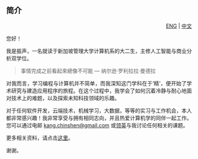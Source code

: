 ## 简介

<div align="right"> <a href="https://github.com/cskang0121/cskang0121/blob/main/README.md">ENG</a> | <a href="https://github.com/cskang0121/cskang0121/blob/main/README_CN.md">中文</a></div>  

<div style="text-align: justify"> 
  
<p>
您好！

我是振声，一名就读于新加坡管理大学计算机系的大二生，主修人工智能与商业分析双学位。</p>

> 事情完成之前看起來總像不可能 –– 纳尔逊·罗利拉拉·曼德拉

<p> 对我而言，学习编程与计算机并不简单，而我深知这门学科在于‘精’，便开始了学术研究与建造应用程序的旅程。在这个过程中，我学会了如何沉着冷静与耐心地面对技术上的难题，以及探索未知科技领域的乐趣。

对于任何软件开发，云端技术，机械学习，大数据，等等的实习与工作机会，本人都非常感兴趣！我非常享受与拥有相同志向，并且热爱计算机学的同伴一起工作。您可以通过电邮 kang.chinshen@gmail.com 或[领英](https://www.linkedin.com/in/chinshenkang/)与我讨论任何相关的课题。

更多相关资料，请点击[这里](https://github.com/cskang0121/cskang0121)。

谢谢。</p> 
  
</div>  
